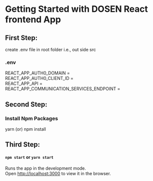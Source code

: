# Getting Started with DOSEN React frontend App

<!-- This project was bootstrapped with [Create React App](https://github.com/facebook/create-react-app). -->
## First Step:
create .env file in root folder i.e., out side src

### .env
REACT_APP_AUTH0_DOMAIN = \
REACT_APP_AUTH0_CLIENT_ID = \
REACT_APP_API = \
REACT_APP_COMMUNICATION_SERVICES_ENDPOINT = 

## Second Step:
### Install Npm Packages
yarn
(or)
npm install

## Third Step:
#### `npm start` or `yarn start`

Runs the app in the development mode.\
Open [http://localhost:3000](http://localhost:3000) to view it in the browser.